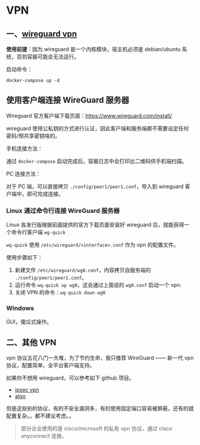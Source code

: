 # VPN

## 一、[wireguard vpn](https://github.com/linuxserver/docker-wireguard)


**使用前提**：因为 wireguard 是一个内核模块，宿主机必须是 debian/ubuntu 系统，否则容器可能会无法运行。

启动命令：

```shell
docker-compose up -d
```

## 使用客户端连接 WireGuard 服务器

Wireguard 官方客户端下载页面：https://www.wireguard.com/install/

wireguard 使用公私钥的方式进行认证，因此客户端和服务端都不需要设定任何密码/预共享密钥啥的。

手机连接方法：

通过 `docker-compose` 启动完成后，容器日志中会打印出二维码供手机端扫描。

PC 连接方法：

对于 PC 端，可以直接拷贝 `./config/peer1/peer1.conf`，导入到 wireguard 客户端中，即可完成连接。 

### Linux 通过命令行连接 WireGuard 服务器

Linux 各发行版根据前面提供的官方下载页面安装好 wireguard 后，就能获得一个命令行客户端 `wg-quick`

`wq-quick` 使用 `/etc/wireguard/<interface>.conf` 作为 vpn 的配置文件。

使用步骤如下：

1. 新建文件 `/etc/wireguard/wg0.conf`，内容拷贝自服务端的 `./config/peer1/peer1.conf`。
1. 运行命令 `wq-quick up wg0`，这会通过上面说的 `wg0.conf` 启动一个 vpn.
1. 关闭 VPN 的命令：`wq-quick down wg0`

### Windows

GUI，傻瓜式操作。


## 二、其他 VPN

vpn 协议五花八门一大堆，为了节约生命，我只推荐 WireGuard —— 新一代 vpn 协议，配置简单，全平台客户端支持。

如果你不想用 wireguard，可以参考如下 github 项目。

- [ipsec vpn](https://github.com/hwdsl2/docker-ipsec-vpn-server)
- [algo](https://github.com/trailofbits/algo)

但是这些别的协议，有的不安全漏洞多，有的使用固定端口容易被屏蔽，还有的就配置复杂。。都不建议考虑。。

>部分企业使用的是 cisco/microsoft 的私有 vpn 协议，通过 cisco anyconnect 连接。
